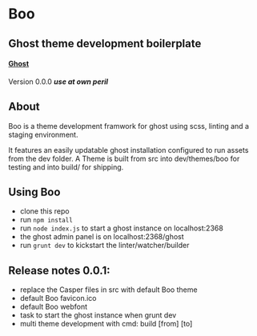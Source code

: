 # Boo
## Ghost theme development boilerplate

#### [Ghost](https://github.com/TryGhost)

Version 0.0.0 ***use at own peril***

## About
Boo is a theme development framwork for ghost using scss, linting and a staging environment.

It features an easily updatable ghost installation configured to run assets from the dev folder. A Theme is built from src into dev/themes/boo for testing and into build/ for shipping.

## Using Boo
- clone this repo
- run ```npm install```
- run ```node index.js``` to start a ghost instance on localhost:2368
- the ghost admin panel is on localhost:2368/ghost
- run ```grunt dev``` to kickstart the linter/watcher/builder

## Release notes 0.0.1:
- replace the Casper files in src with default Boo theme
- default Boo favicon.ico
- default Boo webfont
- task to start the ghost instance when grunt dev
- multi theme development with cmd: build [from] [to]
